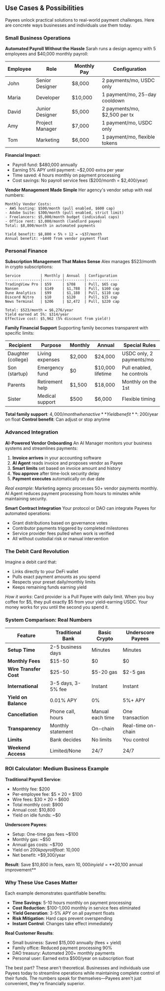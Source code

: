## Use Cases & Possibilities

Payees unlock practical solutions to real-world payment challenges. Here are concrete ways businesses and individuals use them today.

### Small Business Operations

**Automated Payroll Without the Hassle**
Sarah runs a design agency with 5 employees and $40,000 monthly payroll:

| Employee | Role | Monthly Pay | Configuration |
|----------|------|-------------|---------------|
| John | Senior Designer | $8,000 | 2 payments/mo, USDC only |
| Maria | Developer | $10,000 | 1 payment/mo, 25-day cooldown |
| David | Junior Designer | $5,000 | 2 payments/mo, $2,500 per tx |
| Amy | Project Manager | $7,000 | 1 payment/mo, USDC only |
| Tom | Marketing | $6,000 | 1 payment/mo, flexible tokens |

**Financial Impact**:
- Payroll fund: $480,000 annually
- Earning 5% APY until payment: ~$2,000 extra per year
- Time saved: 4 hours monthly on payment processing
- Cost savings: No payroll service fees ($200/month = $2,400/year)

**Vendor Management Made Simple**
Her agency's vendor setup with real numbers:

```
Monthly Vendor Costs:
- AWS hosting: $500/month (pull enabled, $600 cap)
- Adobe Suite: $300/month (pull enabled, strict limit)
- Freelancers: $5,000/month budget (individual caps)
- Office rent: $3,000/month (landlord payee)
Total: $8,800/month in automated payments

Yield benefit: $8,800 × 5% ÷ 12 = ~$37/month
Annual benefit: ~$440 from vendor payment float
```

### Personal Finance

**Subscription Management That Makes Sense**
Alex manages $523/month in crypto subscriptions:

```
Service         | Monthly | Annual  | Configuration
----------------|---------|---------|---------------
TradingView Pro | $59     | $708    | Pull, $65 cap
Nansen          | $149    | $1,788  | Pull, $160 cap
Dune Analytics  | $99     | $1,188  | Pull, $110 cap
Discord Nitro   | $10     | $120    | Pull, $15 cap
News Terminal   | $206    | $2,472  | Pull, $220 cap

Total: $523/month = $6,276/year
Yield earned at 5%: $314/year
Effective cost: $5,962 (5% discount from yield!)
```

**Family Financial Support**
Supporting family becomes transparent with specific limits:

| Recipient | Purpose | Monthly | Annual | Special Rules |
|-----------|---------|---------|---------|---------------|
| Daughter (college) | Living expenses | $2,000 | $24,000 | USDC only, 2 payments/mo |
| Son (startup) | Emergency fund | $0 | $10,000 lifetime | Pull enabled, he controls |
| Parents | Retirement help | $1,500 | $18,000 | Monthly on the 1st |
| Sister | Medical support | $500 | $6,000 | Flexible timing |

**Total family support**: $4,000/month when active
**Yield benefit**: ~$200/year on float
**Control benefit**: Can adjust or stop anytime

### Advanced Integration

**AI-Powered Vendor Onboarding**
An AI Manager monitors your business systems and streamlines payments:
1. **Invoice arrives** in your accounting software
2. **AI Agent** reads invoice and proposes vendor as Payee
3. **Smart limits** set based on invoice amount and history
4. **You approve** after time-lock security delay
5. **Payment executes** automatically on due date

*Real example*: Marketing agency processes 50+ vendor payments monthly. AI Agent reduces payment processing from hours to minutes while maintaining security.

**Smart Contract Integration**
Your protocol or DAO can integrate Payees for automated operations:
- Grant distributions based on governance votes
- Contributor payments triggered by completed milestones  
- Service provider fees pulled when work is verified
- All without custodial risk or manual intervention

### The Debit Card Revolution

Imagine a debit card that:
- Links directly to your DeFi wallet
- Pulls exact payment amounts as you spend
- Respects your preset daily/monthly limits
- Keeps remaining funds earning yield

*How it works*: Card provider is a Pull Payee with daily limit. When you buy coffee for $5, they pull exactly $5 from your yield-earning USDC. Your money works for you until the second you spend it.

### System Comparison: Real Numbers

| Feature | Traditional Bank | Basic Crypto | Underscore Payees |
|---------|------------------|--------------|-------------------|
| **Setup Time** | 2-5 business days | Minutes | Minutes |
| **Monthly Fees** | $15-50 | $0 | $0 |
| **Wire Transfer Cost** | $25-50 | $5-20 gas | $2-5 gas |
| **International** | 3-5 days, 3-5% fee | Instant | Instant |
| **Yield on Balance** | 0.01% APY | 0% | 5%+ APY |
| **Cancellation** | Phone call, hours | Manual each time | One transaction |
| **Transparency** | Monthly statement | On-chain | Real-time on-chain |
| **Limits** | Bank decides | No limits | You control |
| **Weekend Access** | Limited/None | 24/7 | 24/7 |

### ROI Calculator: Medium Business Example

**Traditional Payroll Service**:
- Monthly fee: $200
- Per-employee fee: $5 × 20 = $100
- Wire fees: $30 × 20 = $600
- Total monthly cost: $900
- Annual cost: $10,800
- Yield on idle funds: ~$0

**Underscore Payees**:
- Setup: One-time gas fees ~$100
- Monthly gas: ~$50
- Annual gas costs: ~$700
- Yield on $200k payroll float: ~$10,000
- Net benefit: +$9,300/year

**Result**: Save $10,800 in fees, earn $10,000 in yield = **$20,100 annual improvement**

### Why These Use Cases Matter

Each example demonstrates quantifiable benefits:

- **Time Savings**: 5-10 hours monthly on payment processing
- **Cost Reduction**: $100-1,000 monthly in service fees eliminated  
- **Yield Generation**: 3-5% APY on all payment floats
- **Risk Mitigation**: Hard caps prevent overspending
- **Instant Control**: Changes take effect immediately

**Real Customer Results**:
- Small business: Saved $15,000 annually (fees + yield)
- Family office: Reduced payment processing 90%
- DAO treasury: Automated 200+ monthly payments
- Personal user: Earned extra $500/year on subscription float

The best part? These aren't theoretical. Businesses and individuals use Payees today to streamline operations while maintaining complete control of their funds. The numbers speak for themselves—Payees aren't just convenient, they're financially superior.